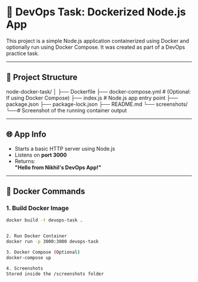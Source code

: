 # 🚀 DevOps Task: Dockerized Node.js App

This project is a simple Node.js application containerized using Docker and optionally run using Docker Compose. It was created as part of a DevOps practice task.

---

## 📁 Project Structure

node-docker-task/
│
├── Dockerfile
├── docker-compose.yml # (Optional: If using Docker Compose)
├── index.js # Node.js app entry point
├── package.json
├── package-lock.json
├── README.md
└── screenshots/
└──# Screenshot of the running container output



---

## 🌐 App Info

- Starts a basic HTTP server using Node.js  
- Listens on **port 3000**  
- Returns:  
  **"Hello from Nikhil's DevOps App!"**

---

## 🐳 Docker Commands

### 1. Build Docker Image

```bash
docker build -t devops-task .


2. Run Docker Container
docker run -p 3000:3000 devops-task

3. Docker Compose (Optional)
docker-compose up

4. Screenshots
Stored inside the /screenshots folder
